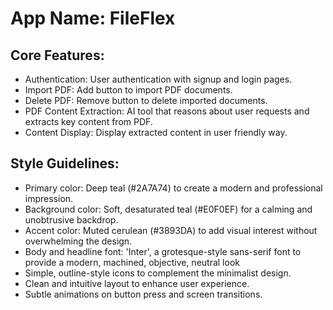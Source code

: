 # **App Name**: FileFlex

## Core Features:

- Authentication: User authentication with signup and login pages.
- Import PDF: Add button to import PDF documents.
- Delete PDF: Remove button to delete imported documents.
- PDF Content Extraction: AI tool that reasons about user requests and extracts key content from PDF.
- Content Display: Display extracted content in user friendly way.

## Style Guidelines:

- Primary color: Deep teal (#2A7A74) to create a modern and professional impression.
- Background color: Soft, desaturated teal (#E0F0EF) for a calming and unobtrusive backdrop.
- Accent color: Muted cerulean (#3893DA) to add visual interest without overwhelming the design.
- Body and headline font: 'Inter', a grotesque-style sans-serif font to provide a modern, machined, objective, neutral look
- Simple, outline-style icons to complement the minimalist design.
- Clean and intuitive layout to enhance user experience.
- Subtle animations on button press and screen transitions.